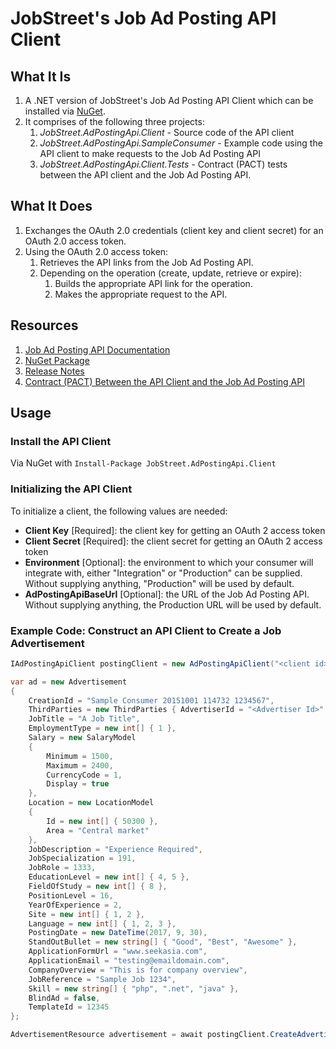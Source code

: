# JobStreet's Job Ad Posting API Client

## What It Is
1. A .NET version of JobStreet's Job Ad Posting API Client which can be installed via [NuGet](https://www.nuget.org/packages/JobStreet.AdPostingApi.Client).
2. It comprises of the following three projects:
    1. *JobStreet.AdPostingApi.Client* - Source code of the API client
    2. *JobStreet.AdPostingApi.SampleConsumer* - Example code using the API client to make requests to the Job Ad Posting API
    3. *JobStreet.AdPostingApi.Client.Tests* - Contract (PACT) tests between the API client and the Job Ad Posting API.

## What It Does
1. Exchanges the OAuth 2.0 credentials (client key and client secret) for an OAuth 2.0 access token.
2. Using the OAuth 2.0 access token:
    1. Retrieves the API links from the Job Ad Posting API.
    2. Depending on the operation (create, update, retrieve or expire):
        1. Builds the appropriate API link for the operation.
        2. Makes the appropriate request to the API.

## Resources

1. [Job Ad Posting API Documentation](https://devportal.seek.com.au)
2. [NuGet Package](https://www.nuget.org/packages/JobStreet.AdPostingApi.Client)
3. [Release Notes](https://github.com/SEEKAsia-oss/jobstreet-ad-posting-api-client/releases)
4. [Contract (PACT) Between the API Client and the Job Ad Posting API](https://github.com/SEEKAsia-oss/jobstreet-ad-posting-api-client/blob/master/pact/README.md)

## Usage

### Install the API Client
Via NuGet with `Install-Package JobStreet.AdPostingApi.Client`

### Initializing the API Client
To initialize a client, the following values are needed:
* **Client Key** [Required]: the client key for getting an OAuth 2 access token
* **Client Secret** [Required]: the client secret for getting an OAuth 2 access token
* **Environment** [Optional]: the environment to which your consumer will integrate with, either "Integration" or "Production" can be supplied. Without supplying anything, "Production" will be used by default.
* **AdPostingApiBaseUrl** [Optional]: the URL of the Job Ad Posting API. Without supplying anything, the Production URL will be used by default.

### Example Code: Construct an API Client to Create a Job Advertisement

```c#
IAdPostingApiClient postingClient = new AdPostingApiClient("<client id>", "<client secret>", Environment.Integration);

var ad = new Advertisement
{
    CreationId = "Sample Consumer 20151001 114732 1234567",
    ThirdParties = new ThirdParties { AdvertiserId = "<Advertiser Id>" },
    JobTitle = "A Job Title",
    EmploymentType = new int[] { 1 },
    Salary = new SalaryModel
    {
        Minimum = 1500,
        Maximum = 2400,
        CurrencyCode = 1,
        Display = true
    },
    Location = new LocationModel
    {
        Id = new int[] { 50300 },
        Area = "Central market"
    },
    JobDescription = "Experience Required",
    JobSpecialization = 191,
    JobRole = 1333,
    EducationLevel = new int[] { 4, 5 },
    FieldOfStudy = new int[] { 8 },
    PositionLevel = 16,
    YearOfExperience = 2,
    Site = new int[] { 1, 2 },
    Language = new int[] { 1, 2, 3 },
    PostingDate = new DateTime(2017, 9, 30),
    StandOutBullet = new string[] { "Good", "Best", "Awesome" },
    ApplicationFormUrl = "www.seekasia.com",
    ApplicationEmail = "testing@emaildomain.com",
    CompanyOverview = "This is for company overview",
    JobReference = "Sample Job 1234",
    Skill = new string[] { "php", ".net", "java" },
    BlindAd = false,
    TemplateId = 12345
};

AdvertisementResource advertisement = await postingClient.CreateAdvertisementAsync(ad);
```
